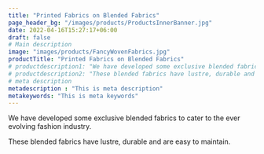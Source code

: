 ```yaml
---
title: "Printed Fabrics on Blended Fabrics"
page_header_bg: "/images/products/ProductsInnerBanner.jpg"
date: 2022-04-16T15:27:17+06:00
draft: false
# Main description
image: "images/products/FancyWovenFabrics.jpg"
productTitle: "Printed Fabrics on Blended Fabrics"
# productdescription1: "We have developed some exclusive blended fabrics to cater to the ever evolving fashion industry."
# productdescription2: "These blended fabrics have lustre, durable and are easy to maintain."
# meta description
metadescription : "This is meta description"
metakeywords: "This is meta keywords"
---
```


We have developed some exclusive blended fabrics to cater to the ever evolving fashion industry.

These blended fabrics have lustre, durable and are easy to maintain.
